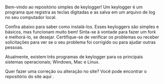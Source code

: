 Bem-vindo ao repositório simples de keylogger! Um keylogger é um programa que registra as teclas digitadas e as salva em um arquivo de log no seu computador local.

Confira abaixo para saber como instalá-los. Esses keyloggers são simples e básicos, mas funcionam muito bem! Sinta-se à vontade para fazer um fork e melhorá-lo, se desejar. Certifique-se de verificar os problemas ou receber solicitações para ver se o seu problema foi corrigido ou para ajudar outras pessoas.

Atualmente, existem três programas de keylogger para os principais sistemas operacionais; Windows, Mac e Linux.

Quer fazer uma correção ou alteração no site? Você pode encontrar o repositório do site aqui .
